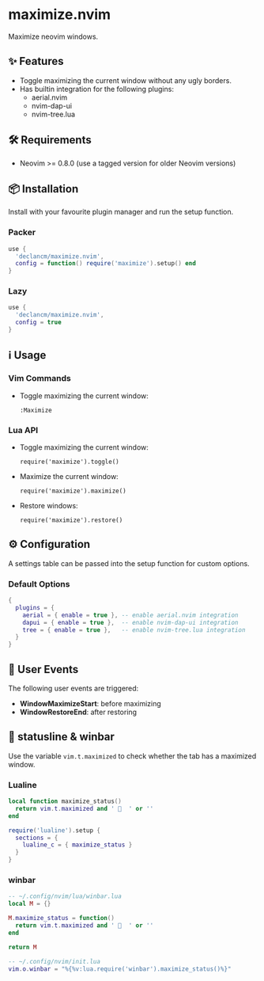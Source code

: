 # maximize.nvim

Maximize neovim windows.

## ✨ Features

* Toggle maximizing the current window without any ugly borders.
* Has builtin integration for the following plugins:
  * aerial.nvim
  * nvim-dap-ui
  * nvim-tree.lua

## 🛠️ Requirements

* Neovim >= 0.8.0 (use a tagged version for older Neovim versions)

## 📦 Installation

Install with your favourite plugin manager and run the setup function.

### Packer

```lua
use {
  'declancm/maximize.nvim',
  config = function() require('maximize').setup() end
}
```

### Lazy

```lua
use {
  'declancm/maximize.nvim',
  config = true
}
```

## ℹ️ Usage

### Vim Commands

* Toggle maximizing the current window:

  `:Maximize`

### Lua API

* Toggle maximizing the current window:

  `require('maximize').toggle()`

* Maximize the current window:

  `require('maximize').maximize()`

* Restore windows:

  `require('maximize').restore()`

## ⚙️  Configuration

A settings table can be passed into the setup function for custom options.

### Default Options

```lua
{
  plugins = {
    aerial = { enable = true }, -- enable aerial.nvim integration
    dapui = { enable = true },  -- enable nvim-dap-ui integration
    tree = { enable = true },   -- enable nvim-tree.lua integration
  }
}
```

## 📅 User Events

The following user events are triggered:

* **WindowMaximizeStart**: before maximizing
* **WindowRestoreEnd**: after restoring

## 🚥 statusline & winbar

Use the variable `vim.t.maximized` to check whether the tab has a maximized window.

### Lualine

```lua
local function maximize_status()
  return vim.t.maximized and '   ' or ''
end

require('lualine').setup {
  sections = {
    lualine_c = { maximize_status }
  }
}
```

### winbar

```lua
-- ~/.config/nvim/lua/winbar.lua
local M = {}

M.maximize_status = function()
  return vim.t.maximized and '   ' or ''
end

return M

-- ~/.config/nvim/init.lua
vim.o.winbar = "%{%v:lua.require('winbar').maximize_status()%}"
```
